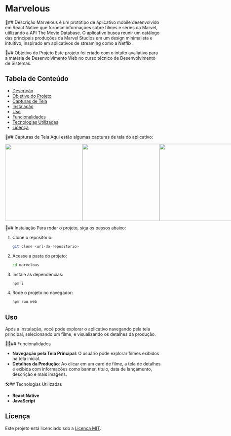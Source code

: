 # Marvelous

📄## Descrição
Marvelous é um protótipo de aplicativo mobile desenvolvido em React Native que fornece informações sobre filmes e séries da Marvel, utilizando a API The Movie Database. O aplicativo busca reunir um catálogo das principais produções da Marvel Studios em um design minimalista e intuitivo, inspirado em aplicativos de streaming como a Netflix.

🎯## Objetivo do Projeto
Este projeto foi criado com o intuito avaliativo para a matéria de Desenvolvimento Web no curso técnico de Desenvolvimento de Sistemas.

## Tabela de Conteúdo
- [Descrição](#descrição)
- [Objetivo do Projeto](#objetivo-do-projeto)
- [Capturas de Tela](#capturas-de-tela)
- [Instalação](#instalação)
- [Uso](#uso)
- [Funcionalidades](#funcionalidades)
- [Tecnologias Utilizadas](#tecnologias-utilizadas)
- [Licença](#licença)

📱## Capturas de Tela
Aqui estão algumas capturas de tela do aplicativo:

<div style="display: flex; justify-content: space-between;" align="center">


   <img src="https://github.com/user-attachments/assets/bfc5d202-b7d7-4d04-895b-e1f9d1b45e18" width="250px" />


   <img src="https://github.com/user-attachments/assets/99ff8bdd-990f-491e-9772-4ae12a014d12" width="250px" />


   <img src="https://github.com/user-attachments/assets/905633a5-1aa5-4db9-97df-82ee47c97dd2" width="250px" />
   
</div>

🔗## Instalação
Para rodar o projeto, siga os passos abaixo:

1. Clone o repositório:
   ```bash
   git clone <url-do-repositorio>
   ```

2. Acesse a pasta do projeto:
   ```bash
   cd marvelous
   ```

3. Instale as dependências:
   ```bash
   npm i
   ```

4. Rode o projeto no navegador:
   ```bash
   npm run web
   ```

## Uso
Após a instalação, você pode explorar o aplicativo navegando pela tela principal, selecionando um filme, e visualizando os detalhes da produção.

👨‍💻## Funcionalidades
- **Navegação pela Tela Principal**: O usuário pode explorar filmes exibidos na tela inicial.
- **Detalhes da Produção**: Ao clicar em um card de filme, a tela de detalhes é exibida com informações como banner, título, data de lançamento, descrição e mais imagens.

🛠️## Tecnologias Utilizadas
- **React Native**
- **JavaScript**

## Licença
Este projeto está licenciado sob a [Licença MIT](LICENSE).


